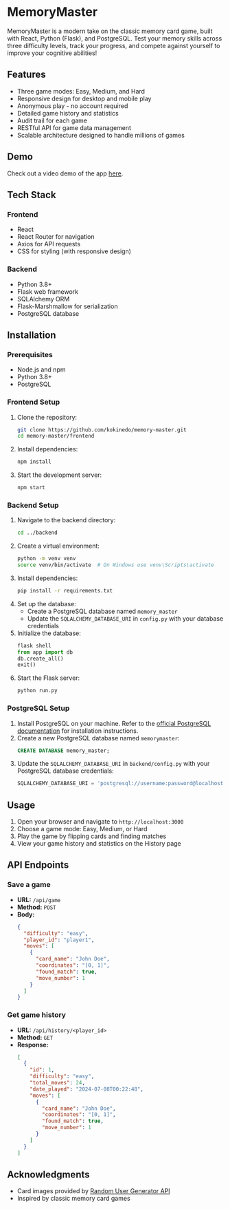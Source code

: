 # MemoryMaster

MemoryMaster is a modern take on the classic memory card game, built with React, Python (Flask), and PostgreSQL. Test your memory skills across three difficulty levels, track your progress, and compete against yourself to improve your cognitive abilities!

## Features

- Three game modes: Easy, Medium, and Hard
- Responsive design for desktop and mobile play
- Anonymous play - no account required
- Detailed game history and statistics
- Audit trail for each game
- RESTful API for game data management
- Scalable architecture designed to handle millions of games

## Demo

Check out a video demo of the app [here](https://drive.google.com/file/d/123iMFl0kKiibnRYyzEIMbJI4OL3rgnIu/view?usp=sharing).

## Tech Stack

### Frontend
- React
- React Router for navigation
- Axios for API requests
- CSS for styling (with responsive design)

### Backend
- Python 3.8+
- Flask web framework
- SQLAlchemy ORM
- Flask-Marshmallow for serialization
- PostgreSQL database

## Installation

### Prerequisites
- Node.js and npm
- Python 3.8+
- PostgreSQL

### Frontend Setup
1. Clone the repository:
    ```bash
    git clone https://github.com/kokinedo/memory-master.git
    cd memory-master/frontend
    ```
2. Install dependencies:
    ```bash
    npm install
    ```
3. Start the development server:
    ```bash
    npm start
    ```

### Backend Setup
1. Navigate to the backend directory:
    ```bash
    cd ../backend
    ```
2. Create a virtual environment:
    ```bash
    python -m venv venv
    source venv/bin/activate  # On Windows use venv\Scripts\activate
    ```
3. Install dependencies:
    ```bash
    pip install -r requirements.txt
    ```
4. Set up the database:
    - Create a PostgreSQL database named `memory_master`
    - Update the `SQLALCHEMY_DATABASE_URI` in `config.py` with your database credentials
5. Initialize the database:
    ```python
    flask shell
    from app import db
    db.create_all()
    exit()
    ```
6. Start the Flask server:
    ```bash
    python run.py
    ```

### PostgreSQL Setup
1. Install PostgreSQL on your machine. Refer to the [official PostgreSQL documentation](https://www.postgresql.org/docs/) for installation instructions.
2. Create a new PostgreSQL database named `memorymaster`:
    ```sql
    CREATE DATABASE memory_master;
    ```
3. Update the `SQLALCHEMY_DATABASE_URI` in `backend/config.py` with your PostgreSQL database credentials:
    ```python
    SQLALCHEMY_DATABASE_URI = 'postgresql://username:password@localhost/memorymaster'
    ```

## Usage

1. Open your browser and navigate to `http://localhost:3000`
2. Choose a game mode: Easy, Medium, or Hard
3. Play the game by flipping cards and finding matches
4. View your game history and statistics on the History page


## API Endpoints

### Save a game
- **URL:** `/api/game`
- **Method:** `POST`
- **Body:**
  ```json
  {
    "difficulty": "easy",
    "player_id": "player1",
    "moves": [
      {
        "card_name": "John Doe",
        "coordinates": "[0, 1]",
        "found_match": true,
        "move_number": 1
      }
    ]
  }

### Get game history
- **URL:** `/api/history/<player_id>`
- **Method:** `GET`
- **Response:**
  ```json
  [
    {
      "id": 1,
      "difficulty": "easy",
      "total_moves": 24,
      "date_played": "2024-07-08T00:22:48",
      "moves": [
        {
          "card_name": "John Doe",
          "coordinates": "[0, 1]",
          "found_match": true,
          "move_number": 1
        }
      ]
    }
  ]

## Acknowledgments

-   Card images provided by [Random User Generator API](https://randomuser.me/)
-   Inspired by classic memory card games